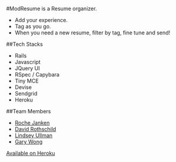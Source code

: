 #ModResume is a Resume organizer.
* Add your experience.
* Tag as you go.
* When you need a new resume, filter by tag, fine tune and send!

##Tech Stacks
* Rails
* Javascript
* JQuery UI
* RSpec / Capybara
* Tiny MCE
* Devise
* Sendgrid
* Heroku

##Team Members
* [Roche Janken](https://www.linkedin.com/in/rochejanken)
* [David Rothschild](https://www.linkedin.com/in/drothschild1)
* [Lindsey Ullman](https://www.linkedin.com/in/lullman)
* [Gary Wong](https://www.linkedin.com/in/gaykwong2016)

[Available on Heroku](https://modresume.herokuapp.com/)
